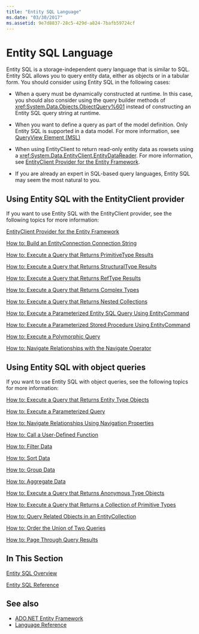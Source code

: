 ```yaml
---
title: "Entity SQL Language"
ms.date: "03/30/2017"
ms.assetid: 9e7d8837-28c5-429d-a824-7bafb59724cf
---
```

# Entity SQL Language
Entity SQL is a storage-independent query language that is similar to SQL. Entity SQL allows you to query entity data, either as objects or in a tabular form. You should consider using Entity SQL in the following cases:  
  
-   When a query must be dynamically constructed at runtime. In this case, you should also consider using the query builder methods of <xref:System.Data.Objects.ObjectQuery%601> instead of constructing an Entity SQL query string at runtime.  
  
-   When you want to define a query as part of the model definition. Only Entity SQL is supported in a data model. For more information, see [QueryView Element (MSL)](/ef/ef6/modeling/designer/advanced/edmx/msl-spec#queryview-element-msl)  
  
-   When using EntityClient to return read-only entity data as rowsets using a <xref:System.Data.EntityClient.EntityDataReader>. For more information, see [EntityClient Provider for the Entity Framework](../../../../../../docs/framework/data/adonet/ef/entityclient-provider-for-the-entity-framework.md).  
  
-   If you are already an expert in SQL-based query languages, Entity SQL may seem the most natural to you.  
  
## Using Entity SQL with the EntityClient provider  
 If you want to use Entity SQL with the EntityClient provider, see the following topics for more information:  
  
 [EntityClient Provider for the Entity Framework](../../../../../../docs/framework/data/adonet/ef/entityclient-provider-for-the-entity-framework.md)  
  
 [How to: Build an EntityConnection Connection String](../../../../../../docs/framework/data/adonet/ef/how-to-build-an-entityconnection-connection-string.md)  
  
 [How to: Execute a Query that Returns PrimitiveType Results](../../../../../../docs/framework/data/adonet/ef/how-to-execute-a-query-that-returns-primitivetype-results.md)  
  
 [How to: Execute a Query that Returns StructuralType Results](../../../../../../docs/framework/data/adonet/ef/how-to-execute-a-query-that-returns-structuraltype-results.md)  
  
 [How to: Execute a Query that Returns RefType Results](../../../../../../docs/framework/data/adonet/ef/how-to-execute-a-query-that-returns-reftype-results.md)  
  
 [How to: Execute a Query that Returns Complex Types](../../../../../../docs/framework/data/adonet/ef/how-to-execute-a-query-that-returns-complex-types.md)  
  
 [How to: Execute a Query that Returns Nested Collections](../../../../../../docs/framework/data/adonet/ef/how-to-execute-a-query-that-returns-nested-collections.md)  
  
 [How to: Execute a Parameterized Entity SQL Query Using EntityCommand](../../../../../../docs/framework/data/adonet/ef/how-to-execute-a-parameterized-entity-sql-query-using-entitycommand.md)  
  
 [How to: Execute a Parameterized Stored Procedure Using EntityCommand](../../../../../../docs/framework/data/adonet/ef/how-to-execute-a-parameterized-stored-procedure-using-entitycommand.md)  
  
 [How to: Execute a Polymorphic Query](../../../../../../docs/framework/data/adonet/ef/how-to-execute-a-polymorphic-query.md)  
  
 [How to: Navigate Relationships with the Navigate Operator](../../../../../../docs/framework/data/adonet/ef/how-to-navigate-relationships-with-the-navigate-operator.md)  
  
## Using Entity SQL with object queries  
 If you want to use Entity SQL with object queries, see the following topics for more information:  
  
 [How to: Execute a Query that Returns Entity Type Objects](https://docs.microsoft.com/previous-versions/dotnet/netframework-4.0/bb738694(v=vs.100))  
  
 [How to: Execute a Parameterized Query](https://docs.microsoft.com/previous-versions/dotnet/netframework-4.0/bb738521(v=vs.100))  
  
 [How to: Navigate Relationships Using Navigation Properties](https://docs.microsoft.com/previous-versions/dotnet/netframework-4.0/bb896321(v=vs.100))  
  
 [How to: Call a User-Defined Function](https://docs.microsoft.com/previous-versions/dotnet/netframework-4.0/dd490951(v=vs.100))  
  
 [How to: Filter Data](https://docs.microsoft.com/previous-versions/dotnet/netframework-4.0/cc716755(v=vs.100))  
  
 [How to: Sort Data](https://docs.microsoft.com/previous-versions/dotnet/netframework-4.0/cc716784(v=vs.100))  
  
 [How to: Group Data](https://docs.microsoft.com/previous-versions/dotnet/netframework-4.0/bb896341(v=vs.100))  
  
 [How to: Aggregate Data](https://docs.microsoft.com/previous-versions/dotnet/netframework-4.0/cc716738(v=vs.100))  
  
 [How to: Execute a Query that Returns Anonymous Type Objects](https://docs.microsoft.com/previous-versions/dotnet/netframework-4.0/bb738512(v=vs.100))  
  
 [How to: Execute a Query that Returns a Collection of Primitive Types](https://docs.microsoft.com/previous-versions/dotnet/netframework-4.0/bb738451(v=vs.100))  
  
 [How to: Query Related Objects in an EntityCollection](https://docs.microsoft.com/previous-versions/dotnet/netframework-4.0/cc716708(v=vs.100))  
  
 [How to: Order the Union of Two Queries](https://docs.microsoft.com/previous-versions/dotnet/netframework-4.0/bb896299(v=vs.100))  
  
 [How to: Page Through Query Results](https://docs.microsoft.com/previous-versions/dotnet/netframework-4.0/bb738702(v=vs.100))  
  
## In This Section  
 [Entity SQL Overview](../../../../../../docs/framework/data/adonet/ef/language-reference/entity-sql-overview.md)  
  
 [Entity SQL Reference](../../../../../../docs/framework/data/adonet/ef/language-reference/entity-sql-reference.md)  
  
## See also
- [ADO.NET Entity Framework](../../../../../../docs/framework/data/adonet/ef/index.md)
- [Language Reference](../../../../../../docs/framework/data/adonet/ef/language-reference/index.md)
